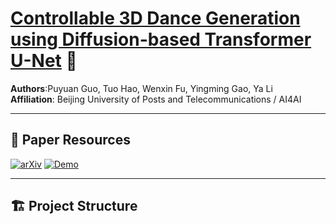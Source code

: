 # [Controllable 3D Dance Generation using Diffusion-based Transformer U-Net](https://github.com/yourusername/your-repo/) 🔬

**Authors**:Puyuan Guo, Tuo Hao, Wenxin Fu, Yingming Gao, Ya Li  
**Affiliation**: Beijing University of Posts and Telecommunications / AI4AI

---

## 📑 Paper Resources
[![arXiv](https://img.shields.io/badge/arXiv-Paper-<COLOR>.svg)](YOUR_PAPER_LINK)
[![Demo](https://img.shields.io/badge/🌐-Live_Demo-blue)](YOUR_DEMO_LINK)

---

## 🏗️ Project Structure
